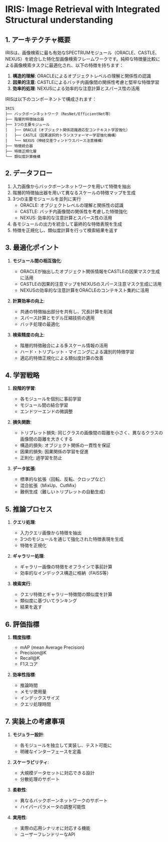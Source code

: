 # IRIS: Image Retrieval with Integrated Structural understanding

## 1. アーキテクチャ概要

IRISは、画像検索に最も有効なSPECTRUMモジュール（ORACLE、CASTLE、NEXUS）を統合した特化型画像検索フレームワークです。純粋な特徴量比較による画像検索タスクに最適化され、以下の特徴を持ちます：

1. **構造的理解**: ORACLEによるオブジェクトレベルの理解と関係性の認識
2. **因果的注意**: CASTLEによるバッチ内画像間の関係性考慮と堅牢な特徴学習
3. **効率的処理**: NEXUSによる効率的な注意計算とスパース性の活用

IRISは以下のコンポーネントで構成されます：

```
IRIS
├── バックボーンネットワーク（ResNet/EfficientNet等）
├── 階層的特徴抽出器
├── 3つの主要モジュール
│   ├── ORACLE（オブジェクト関係認識適応型コンテキスト学習強化）
│   ├── CASTLE（因果選択的トランスフォーマー学習強化機構）
│   └── NEXUS（神経交差ウィンドウスパース注意機構）
├── 特徴統合器
├── 特徴正規化層
└── 類似度計算機構
```

## 2. データフロー

1. 入力画像からバックボーンネットワークを用いて特徴を抽出
2. 階層的特徴抽出器を用いて異なるスケールの特徴マップを生成
3. 3つの主要モジュールを並列に実行
   - ORACLE: オブジェクトレベルの理解と関係性の認識
   - CASTLE: バッチ内画像間の関係性を考慮した特徴強化
   - NEXUS: 効率的な注意計算とスパース性の活用
4. 各モジュールの出力を統合して最終的な特徴表現を生成
5. 特徴を正規化し、類似度計算を行って検索結果を返す

## 3. 最適化ポイント

1. **モジュール間の相互強化**:
   - ORACLEが抽出したオブジェクト関係情報をCASTLEの因果マスク生成に活用
   - CASTLEの因果的注意マップをNEXUSのスパース注意マスク生成に活用
   - NEXUSの効率的な注意計算をORACLEのコンテキスト集約に活用

2. **計算効率の向上**:
   - 共通の特徴抽出部分を共有し、冗長計算を削減
   - スパース計算とモデル圧縮技術の適用
   - バッチ処理の最適化

3. **検索精度の向上**:
   - 階層的特徴融合による多スケール情報の活用
   - ハード・トリプレット・マイニングによる識別的特徴学習
   - 適応的特徴正規化による類似度計算の改善

## 4. 学習戦略

1. **段階的学習**:
   - 各モジュールを個別に事前学習
   - モジュール間の結合学習
   - エンドツーエンドの微調整

2. **損失関数**:
   - トリプレット損失: 同じクラスの画像間の距離を小さく、異なるクラスの画像間の距離を大きくする
   - 構造的損失: オブジェクト関係の一貫性を保証
   - 因果的損失: 因果関係の学習を促進
   - 正則化: 過学習を防止

3. **データ拡張**:
   - 標準的な拡張（回転、反転、クロップなど）
   - 混合拡張（MixUp、CutMix）
   - 難例生成（難しいトリプレットの自動生成）

## 5. 推論プロセス

1. **クエリ処理**:
   - 入力クエリ画像から特徴を抽出
   - 3つのモジュールを通じて強化された特徴表現を生成
   - 特徴を正規化

2. **ギャラリー処理**:
   - ギャラリー画像の特徴をオフラインで事前計算
   - 効率的なインデックス構造に格納（FAISS等）

3. **検索実行**:
   - クエリ特徴とギャラリー特徴間の類似度を計算
   - 類似度に基づいてランキング
   - 結果を返す

## 6. 評価指標

1. **精度指標**:
   - mAP (mean Average Precision)
   - Precision@K
   - Recall@K
   - F1スコア

2. **効率性指標**:
   - 推論時間
   - メモリ使用量
   - インデックスサイズ
   - クエリ処理時間

## 7. 実装上の考慮事項

1. **モジュラー設計**:
   - 各モジュールを独立して実装し、テスト可能に
   - 明確なインターフェースを定義

2. **スケーラビリティ**:
   - 大規模データセットに対応できる設計
   - 分散処理のサポート

3. **柔軟性**:
   - 異なるバックボーンネットワークのサポート
   - ハイパーパラメータの調整可能性

4. **実用性**:
   - 実際の応用シナリオに対応する機能
   - ユーザーフレンドリーなAPI
